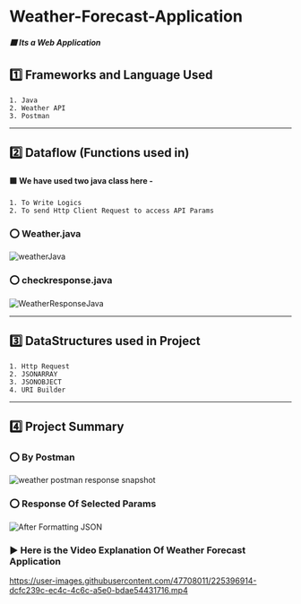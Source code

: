 # Weather-Forecast-Application
##### :purple_square: Its a Web Application
## :one: Frameworks and Language Used
    1. Java
    2. Weather API
    3. Postman
--------------------------------------------------------------------------------------------------------------------------------------------------------------
## :two: Dataflow (Functions used in)
#### :purple_square: We have used two java class here - 
    1. To Write Logics 
    2. To send Http Client Request to access API Params
### :o: Weather.java
![weatherJava](https://user-images.githubusercontent.com/47708011/225386789-8a5a3ccb-902f-4b8d-8791-f8aa1c4732e0.png)
### :o: checkresponse.java
![WeatherResponseJava](https://user-images.githubusercontent.com/47708011/225386897-0a8f2383-751e-43ef-90ec-6a68c3c4dfad.png)

--------------------------------------------------------------------------------------------------------------------------------------------------------------
## :three: DataStructures used in Project
    1. Http Request
    2. JSONARRAY
    3. JSONOBJECT
    4. URI Builder
--------------------------------------------------------------------------------------------------------------------------------------------------------------
## :four: Project Summary
### ⭕ By Postman 
![weather postman response snapshot](https://user-images.githubusercontent.com/47708011/225387916-ac649ecf-3208-45af-8616-99be53ae20fd.png)
### ⭕ Response Of Selected Params
![After Formatting JSON](https://user-images.githubusercontent.com/47708011/225388577-5f031965-ae16-4aa1-8b0f-a980e9b83418.png)
### :arrow_forward: Here is the Video Explanation Of Weather Forecast Application
https://user-images.githubusercontent.com/47708011/225396914-dcfc239c-ec4c-4c6c-a5e0-bdae54431716.mp4




